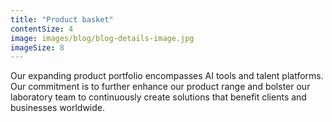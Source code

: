 ```yaml
---
title: "Product basket"
contentSize: 4
image: images/blog/blog-details-image.jpg
imageSize: 8
---
```


Our expanding product portfolio encompasses AI tools and talent platforms. Our commitment 
is to further enhance our product range and bolster our laboratory team to continuously
create solutions that benefit clients and businesses worldwide.
